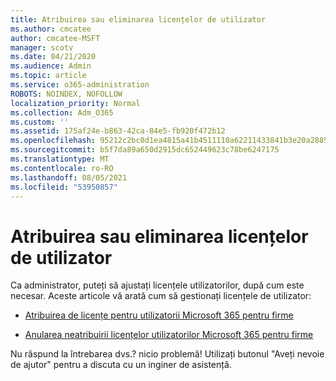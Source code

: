 ```yaml
---
title: Atribuirea sau eliminarea licențelor de utilizator
ms.author: cmcatee
author: cmcatee-MSFT
manager: scotv
ms.date: 04/21/2020
ms.audience: Admin
ms.topic: article
ms.service: o365-administration
ROBOTS: NOINDEX, NOFOLLOW
localization_priority: Normal
ms.collection: Adm_O365
ms.custom: ''
ms.assetid: 175af24e-b863-42ca-84e5-fb920f472b12
ms.openlocfilehash: 95212c2bc0d1ea4815a41b4511110a62211433841b3e20a28856773a3d42884d
ms.sourcegitcommit: b5f7da89a650d2915dc652449623c78be6247175
ms.translationtype: MT
ms.contentlocale: ro-RO
ms.lasthandoff: 08/05/2021
ms.locfileid: "53950857"
---
```

# <a name="assign-or-remove-user-licenses"></a>Atribuirea sau eliminarea licențelor de utilizator

Ca administrator, puteți să ajustați licențele utilizatorilor, după cum este necesar. Aceste articole vă arată cum să gestionați licențele de utilizator:
  
- [Atribuirea de licențe pentru utilizatorii Microsoft 365 pentru firme](https://docs.microsoft.com/azure/active-directory/fundamentals/license-users-groups?context=azure/active-directory/users-groups-roles/context/ugr-context)

- [Anularea neatribuirii licențelor utilizatorilor Microsoft 365 pentru firme](https://docs.microsoft.com/azure/active-directory/fundamentals/license-users-groups?context=azure/active-directory/users-groups-roles/context/ugr-context#remove-a-license)

Nu răspund la întrebarea dvs.? nicio problemă! Utilizați butonul "Aveți nevoie de ajutor" pentru a discuta cu un inginer de asistență.